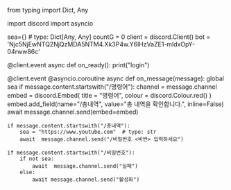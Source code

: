 from typing import Dict, Any

import discord
import asyncio

sea={}  # type: Dict[Any, Any]
countG = 0
client = discord.Client()
bot = 'Njc5NjEwNTQ2NjQzMDA5NTM4.Xk3P4w.Y6lHzVaZE1-mldxOpY-04rww86c'

@client.event
async def on_ready():
    print("login")



@client.event
@asyncio.coroutine
async def on_message(message):
    global sea
    if message.content.startswith("/명령어"):
        channel = message.channel
        embed = discord.Embed(
            title = "명령어",
            colour = discord.Colour.red()
        )
        embed.add_field(name="/총내역", value="총 내역을 확인합니다.", inline=False)
        await message.channel.send(embed=embed)

    if message.content.startswith("/총내역"):
        sea = "https://www.youtube.com"  # type: str
        await  message.channel.send("/비밀번호 <비번> 입력하세요")

    if message.content.startswith("/비밀번호"):
        if not sea:
            await  message.channel.send("실패")
        else:
            await message.channel.send("활성화")

